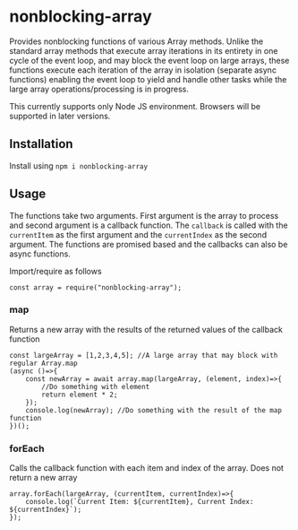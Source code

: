 # nonblocking-array

Provides nonblocking functions of various Array methods. Unlike the standard array methods that execute array iterations in its entirety in one cycle of the event loop, and may block the event loop on large arrays, these functions execute each iteration of the array in isolation (separate async functions) enabling the event loop to yield and handle other tasks while the large array operations/processing is in progress.

This currently supports only Node JS environment. Browsers will be supported in later versions.

## Installation

Install using `npm i nonblocking-array`

## Usage

The functions take two arguments. First argument is the array to process and second argument is a callback function.
The `callback` is called with the `currentItem` as the first argument and the `currentIndex` as the second argument.
The functions are promised based and the callbacks can also be async functions.

Import/require as follows

```
const array = require("nonblocking-array");
```

### map

Returns a new array with the results of the returned values of the callback function

```
const largeArray = [1,2,3,4,5]; //A large array that may block with regular Array.map
(async ()=>{
    const newArray = await array.map(largeArray, (element, index)=>{
        //Do something with element
        return element * 2;
    });
    console.log(newArray); //Do something with the result of the map function
})();
```

### forEach

Calls the callback function with each item and index of the array. Does not return a new array

```
array.forEach(largeArray, (currentItem, currentIndex)=>{
    console.log(`Current Item: ${currentItem}, Current Index: ${currentIndex}`);
});
```
